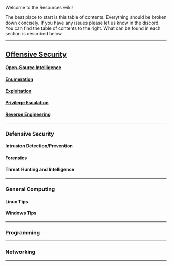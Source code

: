 Welcome to the Resources wiki!

The best place to start is this table of contents. Everything should be broken down concisely. If you have any issues please let us know in the discord. You can find the table of contents to the right. What can be found in each section is described below.
***
## [Offensive Security](https://github.com/BASCO-Unofficial/Resources/wiki/Offensive-Security)
#### [Open-Source Intelligence](https://github.com/BASCO-Unofficial/Resources/wiki/Offensive-Security#open-source-intelligence)
#### [Enumeration](https://github.com/BASCO-Unofficial/Resources/wiki/Offensive-Security#enumeration)
#### [Exploitation](https://github.com/BASCO-Unofficial/Resources/wiki/Offensive-Security#exploitation)
#### [Privilege Escalation](https://github.com/BASCO-Unofficial/Resources/wiki/Offensive-Security#privilege-escalation)
#### [Reverse Engineering](https://github.com/BASCO-Unofficial/Resources/wiki/Offensive-Security#reverse-engineering)
***
### Defensive Security
#### Intrusion Detection/Prevention
#### Forensics
#### Threat Hunting and Intelligence
#### 
***
### General Computing
#### Linux Tips
#### Windows Tips
***
### Programming
***
### Networking
***


